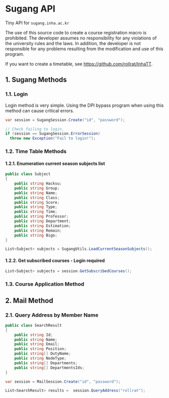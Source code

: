 # Sugang API

Tiny API for `sugang.inha.ac.kr`

The use of this source code to create a course registration macro is prohibited.
The developer assumes no responsibility for any violations of the university rules and the laws.
In addition, the developer is not responsible for any problems resulting from the modification and use of this program.

If you want to create a timetable, see https://github.com/rollrat/InhaTT.

## 1. Sugang Methods

### 1.1. Login

Login method is very simple.
Using the DPI bypass program when using this method can cause critical errors.

``` cs
var session = SugangSession.Create("id", "password");

// Check failing to login.
if (session == SugangSession.ErrorSession)
  throw new Exception("Fail to login!");
```

### 1.2. Time Table Methods

#### 1.2.1. Enumeration current season subjects list

``` cs
public class Subject
{
    public string Hacksu;
    public string Group;
    public string Name;
    public string Class;
    public string Score;
    public string Type;
    public string Time;
    public string Professor;
    public string Department;
    public string Estimation;
    public string Remain;
    public string Bigo;
}

List<Subject> subjects = SugangUtils.LoadCurrentSeasonSubjects();
```

#### 1.2.2. Get subscribed courses - Login required

``` cs
List<Subject> subjects = session.GetSubscribedCourses();
```

### 1.3. Course Application Method

## 2. Mail Method

### 2.1. Query Address by Member Name

``` cs
public class SearchResult
{
    public string Id;
    public string Name;
    public string Email;
    public string Position;
    public string[] DutyName;
    public string NodeType;
    public string[] Departments;
    public string[] DepartmentsIds;
}

var session = MailSession.Create("id", "password");

List<SearchResult> results =  session.QueryAddress("rollrat");
```